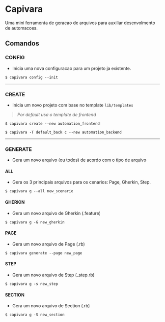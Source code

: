 # Capivara

Uma mini ferramenta de geracao de arquivos para auxiliar desenvolmento de automacoes.

## Comandos

### CONFIG

- Inicia uma nova configuracao para um projeto ja existente.

`$ capivara config --init`

---

### CREATE

- Inicia um novo projeto com base no template `lib/templates`

> _Por default usa o template de frontend_

`$ capivara create --new automation_frontend`

`$ capivara -T default_back c --new automation_backend`

---

### GENERATE

- Gera um novo arquivo (ou todos) de acordo com o tipo de arquivo

#### ALL

- Gera os 3 principais arquivos para os cenarios: Page, Gherkin, Step.

`$ capivara g --all new_scenario`

#### GHERKIN

- Gera um novo arquivo de Gherkin (.feature)

`$ capivara g -G new_gherkin`

#### PAGE

- Gera um novo arquivo de Page (.rb)

`$ capivara generate --page new_page`

#### STEP

- Gera um novo arquivo de Step (\_step.rb)

`$ capivara g -s new_step`

#### SECTION

- Gera um novo arquivo de Section (.rb)

`$ capivara g -S new_section`
